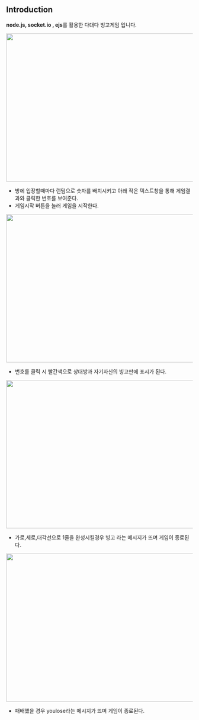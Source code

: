 ## Introduction
**node.js, socket.io , ejs**를 활용한 다대다 빙고게임 입니다.


<img src = "https://user-images.githubusercontent.com/56143212/106723686-b7ab4500-664a-11eb-8687-8a5cb37a17f5.PNG" width = "600" height = "400"><img>


+ 방에 입장할때마다 랜덤으로 숫자를 배치시키고 아래 작은 텍스트창을 통해 게임결과와 클릭한 번호를 보여준다.   
+ 게임시작 버튼을 눌러 게임을 시작한다. 
   
<img src = "https://user-images.githubusercontent.com/56143212/106723815-dad5f480-664a-11eb-834d-b4e90220072c.PNG" width = "600" height = "400"><img>

+ 번호를 클릭 시 빨간색으로 상대방과 자기자신의 빙고판에 표시가 된다.

<img src = "https://user-images.githubusercontent.com/56143212/106723849-e3c6c600-664a-11eb-9ddb-5e15c33df41b.PNG" width = "600" height = "400"><img>

+ 가로,세로,대각선으로 1줄을 완성시킬경우 빙고 라는 메시지가 뜨며 게임이 종료된다. 

<img src = "https://user-images.githubusercontent.com/56143212/106723857-e6292000-664a-11eb-9f0c-4ae81ad48968.PNG" width = "600" height = "400"><img>


+ 패배했을 경우 youlose라는 메시지가 뜨며 게임이 종료된다.





